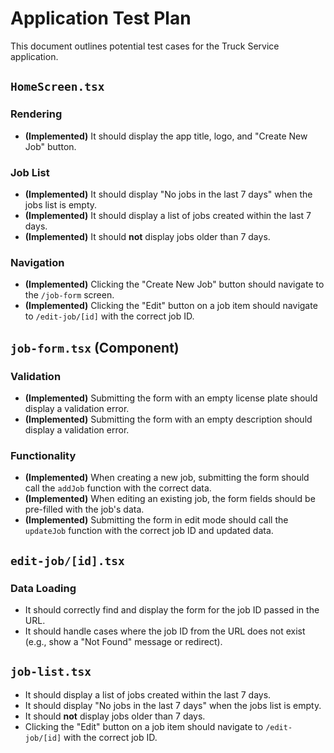 # Application Test Plan

This document outlines potential test cases for the Truck Service application.

## `HomeScreen.tsx`

### Rendering
- **(Implemented)** It should display the app title, logo, and "Create New Job" button.

### Job List
- **(Implemented)** It should display "No jobs in the last 7 days" when the jobs list is empty.
- **(Implemented)** It should display a list of jobs created within the last 7 days.
- **(Implemented)** It should **not** display jobs older than 7 days.

### Navigation
- **(Implemented)** Clicking the "Create New Job" button should navigate to the `/job-form` screen.
- **(Implemented)** Clicking the "Edit" button on a job item should navigate to `/edit-job/[id]` with the correct job ID.

## `job-form.tsx` (Component)

### Validation
- **(Implemented)** Submitting the form with an empty license plate should display a validation error.
- **(Implemented)** Submitting the form with an empty description should display a validation error.

### Functionality
- **(Implemented)** When creating a new job, submitting the form should call the `addJob` function with the correct data.
- **(Implemented)** When editing an existing job, the form fields should be pre-filled with the job's data.
- **(Implemented)** Submitting the form in edit mode should call the `updateJob` function with the correct job ID and updated data.

## `edit-job/[id].tsx`

### Data Loading
- It should correctly find and display the form for the job ID passed in the URL.
- It should handle cases where the job ID from the URL does not exist (e.g., show a "Not Found" message or redirect).

## `job-list.tsx`

- It should display a list of jobs created within the last 7 days.
- It should display "No jobs in the last 7 days" when the jobs list is empty.
- It should **not** display jobs older than 7 days.
- Clicking the "Edit" button on a job item should navigate to `/edit-job/[id]` with the correct job ID.